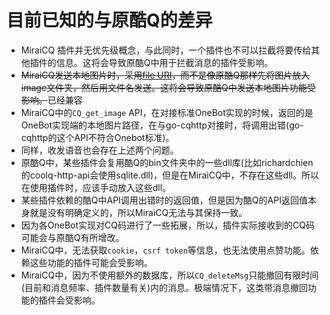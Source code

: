 # 目前已知的与原酷Q的差异
* MiraiCQ 插件并无优先级概念，与此同时，一个插件也不可以拦截将要传给其他插件的信息。这将会导致原酷Q中用于拦截消息的插件受影响。
* ~~MiraiCQ发送本地图片时，采用[file URI](https://datatracker.ietf.org/doc/html/rfc8089)，而不是像原酷Q那样先将图片放入image文件夹，然后用文件名发送。这将会导致原酷Q中发送本地图片功能受影响。~~已经兼容
* MiraiCQ中的`CQ_get_image` API，在对接标准OneBot实现的时候，返回的是OneBot实现端的本地图片路径，在与go-cqhttp对接时，将调用出错(go-cqhttp的这个API不符合Onebot标准)。
* 同样，收发语音也会存在上述两个问题。
* 原酷Q中，某些插件会复用酷Q的bin文件夹中的一些dll库(比如richardchien的coolq-http-api会使用sqlite.dll)，但是在MiraiCQ中，不存在这些dll。所以在使用插件时，应该手动放入这些dll。
* 某些插件依赖的酷Q中API调用出错时的返回值，但是因为酷Q的API返回值本身就是没有明确定义的，所以MiraiCQ无法与其保持一致。
* 因为各OneBot实现对CQ码进行了一些拓展，所以，插件实际接收到的CQ码可能会与原酷Q有所增改。
* MiraiCQ中，无法获取`cookie`，`csrf token`等信息，也无法使用点赞功能。依赖这些功能的插件可能会受影响。
* MiraiCQ中，因为不使用额外的数据库，所以`CQ_deleteMsg`只能撤回有限时间(目前和消息频率、插件数量有关)内的消息。极端情况下，这类带消息撤回功能的插件会受影响。
